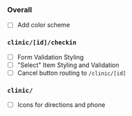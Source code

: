 ### Overall
- [ ] Add color scheme
  
### `clinic/[id]/checkin`
- [ ] Form Validation Styling
- [ ] "Select" Item Styling and Validation
- [ ] Cancel button routing to `/clinic/[id]`

### `clinic/`
- [ ] Icons for directions and phone
  